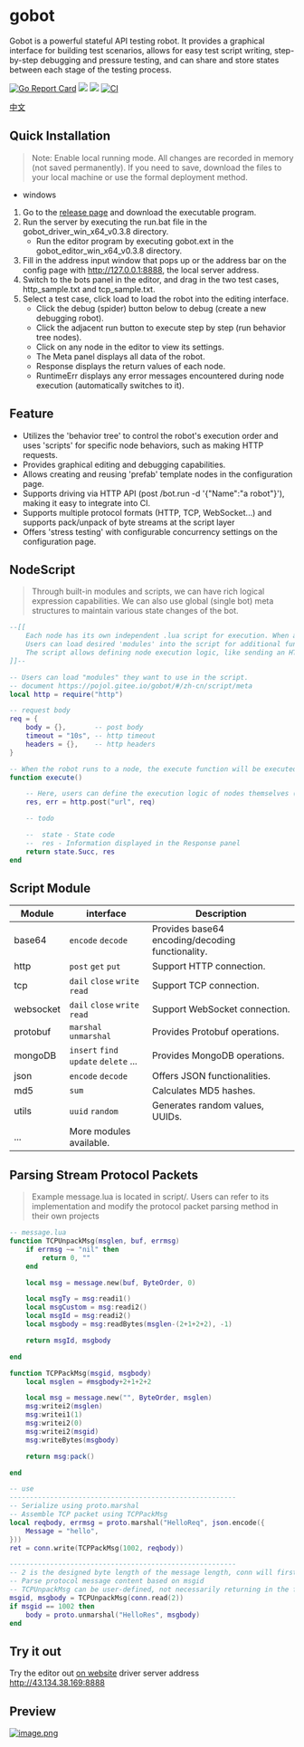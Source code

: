 # gobot
Gobot is a powerful stateful API testing robot. It provides a graphical interface for building test scenarios, allows for easy test script writing, step-by-step debugging and pressure testing, and can share and store states between each stage of the testing process. 

[![Go Report Card](https://goreportcard.com/badge/github.com/pojol/gobot)](https://goreportcard.com/report/github.com/pojol/gobot)
[![](https://img.shields.io/badge/%E6%96%87%E6%A1%A3-Doc-2ca5e0?style=flat&logo=github)](https://pojol.gitee.io/gobot/#/)
[![](https://img.shields.io/badge/Trello-Todo-2ca5e0?style=flat&logo=trello)](https://trello.com/b/8eDZ6h7n/)
[![CI](https://github.com/pojol/gobot/actions/workflows/dockerimage.yml/badge.svg?branch=develop)](https://github.com/pojol/gobot/actions/workflows/dockerimage.yml)

[中文](https://github.com/pojol/gobot/blob/master/README_CN.md)


## Quick Installation
> Note: Enable local running mode. All changes are recorded in memory (not saved permanently). If you need to save, download the files to your local machine or use the formal deployment method.
* windows
1. Go to the [release page](https://github.com/pojol/gobot/releases/tag/v0.3.8) and download the executable program.
2. Run the server by executing the run.bat file in the gobot_driver_win_x64_v0.3.8 directory.
    * Run the editor program by executing gobot.ext in the gobot_editor_win_x64_v0.3.8 directory.
3. Fill in the address input window that pops up or the address bar on the config page with http://127.0.0.1:8888, the local server address.
4. Switch to the bots panel in the editor, and drag in the two test cases, http_sample.txt and tcp_sample.txt.
5. Select a test case, click load to load the robot into the editing interface.
    * Click the debug (spider) button below to debug (create a new debugging robot).
    * Click the adjacent run button to execute step by step (run behavior tree nodes).
    * Click on any node in the editor to view its settings.
    * The Meta panel displays all data of the robot.
    * Response displays the return values of each node.
    * RuntimeErr displays any error messages encountered during node execution (automatically switches to it).


## Feature
* Utilizes the 'behavior tree' to control the robot's execution order and uses 'scripts' for specific node behaviors, such as making HTTP requests.
* Provides graphical editing and debugging capabilities.
* Allows creating and reusing 'prefab' template nodes in the configuration page.
* Supports driving via HTTP API (post /bot.run -d '{"Name":"a robot"}'), making it easy to integrate into CI.
* Supports multiple protocol formats (HTTP, TCP, WebSocket...) and supports pack/unpack of byte streams at the script layer
* Offers 'stress testing' with configurable concurrency settings on the configuration page.


## NodeScript
> Through built-in modules and scripts, we can have rich logical expression capabilities. We can also use global (single bot) meta structures to maintain various state changes of the bot.
```lua
--[[
    Each node has its own independent .lua script for execution. When a node is executed, the script is loaded and run using dostring.
    Users can load desired 'modules' into the script for additional functionalities. For more information, refer to the documentation.
    The script allows defining node execution logic, like sending an HTTP request.
]]--

-- Users can load "modules" they want to use in the script.
-- document https://pojol.gitee.io/gobot/#/zh-cn/script/meta
local http = require("http")

-- request body
req = {
    body = {},       -- post body
    timeout = "10s", -- http timeout  
    headers = {},    -- http headers
}

-- When the robot runs to a node, the execute function will be executed.
function execute()

    -- Here, users can define the execution logic of nodes themselves (for example, sending an HTTP request)
    res, err = http.post("url", req)

    -- todo

    --  state - State code
    --  res - Information displayed in the Response panel
    return state.Succ, res
end
```

## Script Module
| Module | interface |Description |
|-------------|-------------|-------------|
| base64 | `encode` `decode` |Provides base64 encoding/decoding functionality.|
| http | `post` `get` `put` | Support HTTP connection. |
| tcp | `dail` `close` `write` `read` | Support TCP connection. |
| websocket | `dail` `close` `write` `read` | Support WebSocket connection. |
| protobuf | `marshal` `unmarshal` | Provides Protobuf operations. |
| mongoDB | `insert` `find` `update` `delete` ... | Provides MongoDB operations. |
| json | `encode` `decode` | Offers JSON functionalities. |
| md5 | `sum` | Calculates MD5 hashes. |
| utils | `uuid` `random` | Generates random values, UUIDs. |
| ... | More modules available. |

## Parsing Stream Protocol Packets
> Example message.lua is located in script/. Users can refer to its implementation and modify the protocol packet parsing method in their own projects
```lua
-- message.lua
function TCPUnpackMsg(msglen, buf, errmsg)
    if errmsg ~= "nil" then
        return 0, ""
    end

    local msg = message.new(buf, ByteOrder, 0)

    local msgTy = msg:readi1()
    local msgCustom = msg:readi2()
    local msgId = msg:readi2()
    local msgbody = msg:readBytes(msglen-(2+1+2+2), -1)

    return msgId, msgbody

end

function TCPPackMsg(msgid, msgbody)
    local msglen = #msgbody+2+1+2+2

    local msg = message.new("", ByteOrder, msglen)
    msg:writei2(msglen)
    msg:writei1(1)
    msg:writei2(0)
    msg:writei2(msgid)
    msg:writeBytes(msgbody)

    return msg:pack()

end

-- use
--------------------------------------------------------
-- Serialize using proto.marshal
-- Assemble TCP packet using TCPPackMsg
local reqbody, errmsg = proto.marshal("HelloReq", json.encode({
    Message = "hello",
}))
ret = conn.write(TCPPackMsg(1002, reqbody))

--------------------------------------------------------
-- 2 is the designed byte length of the message length, conn will first attempt to read the specified bytes for parsing the message size
-- Parse protocol message content based on msgid
-- TCPUnpackMsg can be user-defined, not necessarily returning in the form of msgid, msgbody, it can also be msghead, msgbody depending on the user's message structure design
msgid, msgbody = TCPUnpackMsg(conn.read(2))
if msgid == 1002 then
    body = proto.unmarshal("HelloRes", msgbody)
end
```

## Try it out
Try the editor out [on website](http://43.134.38.169:7777)
driver server address http://43.134.38.169:8888

## Preview
[![image.png](https://i.postimg.cc/t4jMVjp1/image.png)](https://postimg.cc/PPS4B0Lh)
